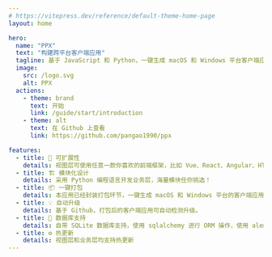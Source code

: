 ```yaml
---
# https://vitepress.dev/reference/default-theme-home-page
layout: home

hero:
  name: "PPX"
  text: "构建跨平台客户端应用"
  tagline: 基于 JavaScript 和 Python，一键生成 macOS 和 Windows 平台客户端应用
  image:
    src: /logo.svg
    alt: PPX
  actions:
    - theme: brand
      text: 开始
      link: /guide/start/introduction
    - theme: alt
      text: 在 Github 上查看
      link: https://github.com/pangao1990/ppx

features:
  - title: 🔌 可扩展性
    details: 视图层可使用任意一款你喜欢的前端框架，比如 Vue、React、Angular、HTML 等，迁移无压力。
  - title: 🏗 模块化设计
    details: 采用 Python 编程语言开发业务层，海量模块任你挑选！
  - title: 📦 一键打包
    details: 本应用已经封装打包环节，一键生成 macOS 和 Windows 平台的客户端应用。
  - title: 💡 自动升级
    details: 基于 Github，打包后的客户端应用可自动检测升级。
  - title: 🔑 数据库支持
    details: 自带 SQLite 数据库支持，使用 sqlalchemy 进行 ORM 操作，使用 alembic 进行数据迁移与映射。
  - title: ⚙️ 热更新
    details: 视图层和业务层均支持热更新
---
```

